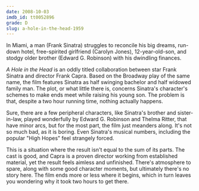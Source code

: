 ```yaml
---
date: 2008-10-03
imdb_id: tt0052896
grade: D
slug: a-hole-in-the-head-1959
---
```


In Miami, a man (Frank Sinatra) struggles to reconcile his big dreams, run-down hotel, free-spirited girlfriend (Carolyn Jones), 12-year-old-son, and stodgy older brother (Edward G. Robinson) with his dwindling finances.

_A Hole in the Head_ is an oddly titled collaboration between star Frank Sinatra and director Frank Capra. Based on the Broadway play of the same name, the film features Sinatra as half swinging bachelor and half widowed family man. The plot, or what little there is, concerns Sinatra's character's schemes to make ends meet while raising his young son. The problem is that, despite a two hour running time, nothing actually happens.

Sure, there are a few peripheral characters, like Sinatra's brother and sister-in-law, played wonderfully by Edward G. Robinson and Thelma Ritter, that have minor arcs, but for the most part, the film just meanders along. It's not so much bad, as it is boring. Even Sinatra's musical numbers, including the popular "High Hopes" feel strangely forced.

This is a situation where the result isn't equal to the sum of its parts. The cast is good, and Capra is a proven director working from established material, yet the result feels aimless and unfinished. There's atmosphere to spare, along with some good character moments, but ultimately there's no story here. The film ends more or less where it begins, which in turn leaves you wondering why it took two hours to get there.
